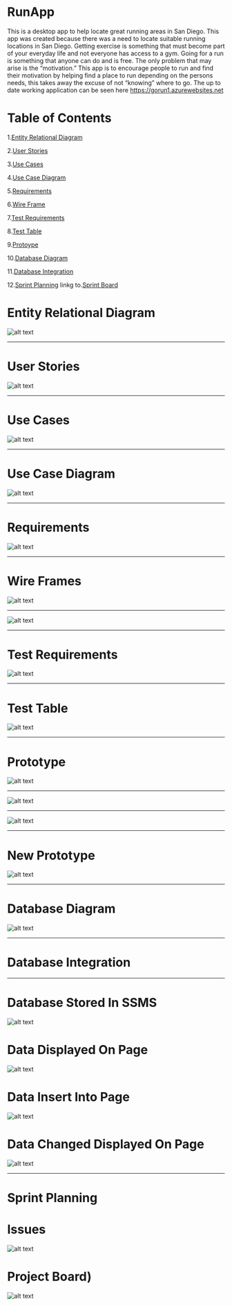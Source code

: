 # RunApp
This is a desktop app to help locate great running areas in San Diego.
This app was created because there was a need to locate suitable running locations in San Diego. Getting exercise is something that must become part of your everyday life and not everyone has access to a gym. Going for a run is something that anyone can do and is free. The only problem that may arise is the “motivation.” This app is to encourage people to run and find their motivation by helping find a place to run depending on the persons needs, this takes away the excuse of not “knowing” where to go. The up to date working application can be seen here https://gorun1.azurewebsites.net

# Table of Contents


1.[Entity Relational Diagram](#Database-Diagram)

2.[User Stories](#User-Stories)

3.[Use Cases](#Use-Cases)

4.[Use Case Diagram](#Use-Case-Diagram)

5.[Requirements](#Requirements)

6.[Wire Frame](#Wire-Frame)

7.[Test Requirements](#Test-Requirements)

8.[Test Table](#Test-Table)

9.[Protoype](#Prototype)

10.[Database Diagram](#Database-Diagram)

[](https://github.com/topher-chris/RunApp/blob/master/MainPage.PNG)

11.[Database Integration](#Database-Integration)

12.[Sprint Planning](#Sprint-Planning)   linkg to.[Sprint Board](https://github.com/users/topher-chris/projects/1)





# Entity Relational Diagram
![alt text](https://github.com/topher-chris/RunApp/blob/master/Prototype%20Images/Database%20Diagram.jpg?raw=true)

___
# User Stories
![alt text](https://github.com/topher-chris/RunApp/blob/master/Prototype%20Images/User%20Stories.PNG)

___
# Use Cases
![alt text](https://github.com/topher-chris/RunApp/blob/master/Prototype%20Images/Use%20Cases.PNG?raw=true)

___
# Use Case Diagram
![alt text](https://github.com/topher-chris/RunApp/blob/master/Prototype%20Images/Use-Case%20Diagram%20(UML).png?raw=true)

___
# Requirements
![alt text](https://github.com/topher-chris/RunApp/blob/master/Prototype%20Images/Requirements.PNG)

___
# Wire Frames
![alt text](https://github.com/topher-chris/RunApp/blob/master/Prototype%20Images/WireFrame%20Page-1.jpg)

___

![alt text](https://github.com/topher-chris/RunApp/blob/master/Prototype%20Images/WireFram-Page-2.jpg)
 
___
# Test Requirements 

![alt text](https://github.com/topher-chris/RunApp/blob/master/Prototype%20Images/Test%20Requirements.PNG)

___
# Test Table
![alt text](https://github.com/topher-chris/RunApp/blob/master/Prototype%20Images/Test%20Table.PNG)

___
# Prototype

![alt text](https://github.com/topher-chris/RunApp/blob/master/Prototype%20Images/Prototype1.PNG)

___
![alt text](https://github.com/topher-chris/RunApp/blob/master/Prototype%20Images/Prototype2.PNG)
___

![alt text](https://github.com/topher-chris/RunApp/blob/master/Prototype%20Images/Prototype3.PNG)

___
# New Prototype
![alt text](https://github.com/topher-chris/RunApp/blob/master/Prototype%20Images/MainPage.PNG)

___
# Database Diagram
![alt text](https://github.com/topher-chris/RunApp/blob/master/Model%20Classes/Databse%20Diagram.PNG)

___
# Database Integration
___
# Database Stored In SSMS
![alt text](https://github.com/topher-chris/RunApp/blob/master/images/SSMS.PNG?raw=true)

# Data Displayed On Page
![alt text](https://github.com/topher-chris/RunApp/blob/master/images/Before%20Input.PNG)
# Data Insert Into Page
![alt text](https://github.com/topher-chris/RunApp/blob/master/images/Data%20Input.PNG)
# Data Changed Displayed On Page
![alt text](https://github.com/topher-chris/RunApp/blob/master/images/After%20Input.PNG)


___


# Sprint Planning
# Issues
![alt text](https://github.com/topher-chris/RunApp/blob/master/Prototype%20Images/Issues.PNG)

# Project Board)
![alt text](https://github.com/topher-chris/RunApp/blob/master/Prototype%20Images/Sprint.PNG)


